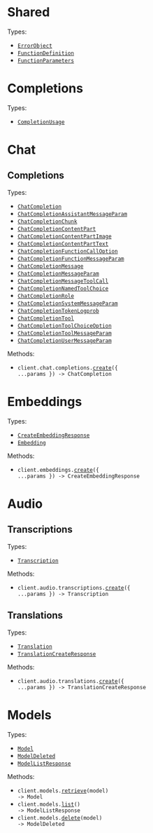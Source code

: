 # Shared

Types:

- <code><a href="./src/resources/shared.ts">ErrorObject</a></code>
- <code><a href="./src/resources/shared.ts">FunctionDefinition</a></code>
- <code><a href="./src/resources/shared.ts">FunctionParameters</a></code>

# Completions

Types:

- <code><a href="./src/resources/completions.ts">CompletionUsage</a></code>

# Chat

## Completions

Types:

- <code><a href="./src/resources/chat/completions.ts">ChatCompletion</a></code>
- <code><a href="./src/resources/chat/completions.ts">ChatCompletionAssistantMessageParam</a></code>
- <code><a href="./src/resources/chat/completions.ts">ChatCompletionChunk</a></code>
- <code><a href="./src/resources/chat/completions.ts">ChatCompletionContentPart</a></code>
- <code><a href="./src/resources/chat/completions.ts">ChatCompletionContentPartImage</a></code>
- <code><a href="./src/resources/chat/completions.ts">ChatCompletionContentPartText</a></code>
- <code><a href="./src/resources/chat/completions.ts">ChatCompletionFunctionCallOption</a></code>
- <code><a href="./src/resources/chat/completions.ts">ChatCompletionFunctionMessageParam</a></code>
- <code><a href="./src/resources/chat/completions.ts">ChatCompletionMessage</a></code>
- <code><a href="./src/resources/chat/completions.ts">ChatCompletionMessageParam</a></code>
- <code><a href="./src/resources/chat/completions.ts">ChatCompletionMessageToolCall</a></code>
- <code><a href="./src/resources/chat/completions.ts">ChatCompletionNamedToolChoice</a></code>
- <code><a href="./src/resources/chat/completions.ts">ChatCompletionRole</a></code>
- <code><a href="./src/resources/chat/completions.ts">ChatCompletionSystemMessageParam</a></code>
- <code><a href="./src/resources/chat/completions.ts">ChatCompletionTokenLogprob</a></code>
- <code><a href="./src/resources/chat/completions.ts">ChatCompletionTool</a></code>
- <code><a href="./src/resources/chat/completions.ts">ChatCompletionToolChoiceOption</a></code>
- <code><a href="./src/resources/chat/completions.ts">ChatCompletionToolMessageParam</a></code>
- <code><a href="./src/resources/chat/completions.ts">ChatCompletionUserMessageParam</a></code>

Methods:

- <code title="post /openai/v1/chat/completions">client.chat.completions.<a href="./src/resources/chat/completions.ts">create</a>({ ...params }) -> ChatCompletion</code>

# Embeddings

Types:

- <code><a href="./src/resources/embeddings.ts">CreateEmbeddingResponse</a></code>
- <code><a href="./src/resources/embeddings.ts">Embedding</a></code>

Methods:

- <code title="post /openai/v1/embeddings">client.embeddings.<a href="./src/resources/embeddings.ts">create</a>({ ...params }) -> CreateEmbeddingResponse</code>

# Audio

## Transcriptions

Types:

- <code><a href="./src/resources/audio/transcriptions.ts">Transcription</a></code>

Methods:

- <code title="post /openai/v1/audio/transcriptions">client.audio.transcriptions.<a href="./src/resources/audio/transcriptions.ts">create</a>({ ...params }) -> Transcription</code>

## Translations

Types:

- <code><a href="./src/resources/audio/translations.ts">Translation</a></code>
- <code><a href="./src/resources/audio/translations.ts">TranslationCreateResponse</a></code>

Methods:

- <code title="post /openai/v1/audio/translations">client.audio.translations.<a href="./src/resources/audio/translations.ts">create</a>({ ...params }) -> TranslationCreateResponse</code>

# Models

Types:

- <code><a href="./src/resources/models.ts">Model</a></code>
- <code><a href="./src/resources/models.ts">ModelDeleted</a></code>
- <code><a href="./src/resources/models.ts">ModelListResponse</a></code>

Methods:

- <code title="get /openai/v1/models/{model}">client.models.<a href="./src/resources/models.ts">retrieve</a>(model) -> Model</code>
- <code title="get /openai/v1/models">client.models.<a href="./src/resources/models.ts">list</a>() -> ModelListResponse</code>
- <code title="delete /openai/v1/models/{model}">client.models.<a href="./src/resources/models.ts">delete</a>(model) -> ModelDeleted</code>
